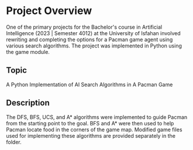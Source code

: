 # Project Overview

One of the primary projects for the Bachelor's course in Artificial Intelligence (2023 | Semester 4012) at the University of Isfahan involved rewriting and completing the options for a Pacman game agent using various search algorithms. The project was implemented in Python using the game module.

## Topic

A Python Implementation of AI Search Algorithms in A Pacman Game

## Description

The DFS, BFS, UCS, and A* algorithms were implemented to guide Pacman from the starting point to the goal. BFS and A* were then used to help Pacman locate food in the corners of the game map. Modified game files used for implementing these algorithms are provided separately in the folder.
